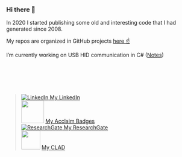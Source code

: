 ### Hi there 👋

In 2020 I started publishing some old and interesting code that I had generated since 2008.

My repos are organized in GitHub projects [here  &#9757;](https://github.com/etfovac?tab=projects)

I’m currently working on USB HID communication in C# ([Notes](https://github.com/etfovac/hid/wiki/Notes))

<br>
<br>
<br>
<br>

>  
> [![LinkedIn](https://icon-icons.com/icons2/99/PNG/32/linkedin_socialnetwork_17441.png) My LinkedIn](https://www.linkedin.com/in/etfovac/)  
> <img src="https://theme.zdassets.com/theme_assets/2382499/d2e455f37a41d85f6db43eba506997c548348b5a.png" width=60 hight=60> [My Acclaim Badges](https://www.youracclaim.com/users/nikola-jovanovic.bf86d5ba)  
> [![ResearchGate](https://icon-icons.com/icons2/2108/PNG/32/researchgate_icon_130843.png)  My ResearchGate](https://www.researchgate.net/profile/Nikola_Jovanovic9)  
> <img src="https://images.youracclaim.com/size/220x220/images/84f9f6c4-167a-47bf-95bf-af1b4610fd67/36015_Certificate_Badges_FINAL__1__NI_Instructor_v5_copy_2.png" width=50 hight=50> [My CLAD](https://www.youracclaim.com/badges/3ee8a24f-0360-42d5-96c1-79f6296d7fe0/public_url)

<!--
**etfovac/etfovac** is a ✨ _special_ ✨ repository because its `README.md` (this file) appears on your GitHub profile.

Here are some ideas to get you started:

- 🔭 I’m currently working on ...
- 🌱 I’m currently learning ...
- 👯 I’m looking to collaborate on ...
- 🤔 I’m looking for help with ...
- 💬 Ask me about ...
- 📫 How to reach me: ...
- 😄 Pronouns: ...
- ⚡ Fun fact: ...
-->
